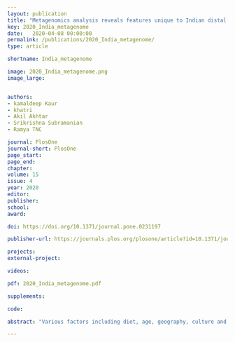 ```yaml
---
layout: publication
title: "Metagenomics analysis reveals features unique to Indian distal gut microbiota"
key: 2020_India_metagenome
date:   2020-04-08 00:00:00
permalink: /publications/2020_India_metagenome/
type: article

shortname: India_metagenome

image: 2020_India_metagenome.png
image_large:


authors:
- kamaldeep Kaur
- khatri
- Akil Akhtar
- Srikrishna Subramanian
- Ramya TNC

journal: PlosOne
journal-short: PlosOne
page_start:
page_end:
chapter:
volume: 15
issue: 4
year: 2020
editor:
publisher:
school:
award:

doi: https://doi.org/10.1371/journal.pone.0231197

publisher-url: https://journals.plos.org/plosone/article?id=10.1371/journal.pone.0231197

projects:
external-project:

videos:

pdf: 2020_India_metagenome.pdf

supplements:

code: 

abstract: "Various factors including diet, age, geography, culture and socio-economic status have a role in determining the composition of the human gut microbiota. The human gut microbial composition is known to be altered in disease conditions. Considering the important role of the gut microbiome in maintaining homeostasis and overall health, it is important to understand the microbial diversity and the functional metagenome of the healthy gut. Here, we characterized the microbiota of 31 fecal samples from healthy individuals of Indian ethnic tribes from Ladakh, Jaisalmer and Khargone by shotgun metagenomic sequencing. Sequence analysis revealed that Bifidobacterium and Prevotella were the key microbes contributing to the differences among Jaisalmer, Khargone and Ladakh samples at the genus level. Our correlation network study identified carbohydrate-active enzymes and carbohydrate binding proteins that are associated with specific genera in the different Indian geographical regions studied. Network analysis of carbohydrate-active enzymes and genus abundance revealed that the presence of different carbohydrate-active enzymes is driven by differential abundance of genera. The correlation networks were different in the different geographical regions, and these interactions suggest the role of less abundant genera in shaping the gut environment. We compared our data with samples from different countries and found significant differences in taxonomic composition and abundance of carbohydrate-active enzymes in the gut microbiota as compared to the other countries."

---
```

